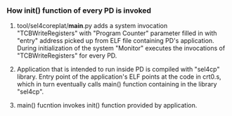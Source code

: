 
### How init() function of every PD is invoked

1) tool/sel4coreplat/__main__.py adds a system invocation "TCBWriteRegisters" with "Program Counter" parameter filled in with "entry" address
picked up from ELF file containing PD's application. During initialization of the system "Monitor" executes the invocations of "TCBWriteRegisters" for every PD.

2) Application that is intended to run inside PD is compiled with "sel4cp" library. Entry point of the application's ELF points at the code
in crt0.s, which in turn eventually calls main() function containing in the library "sel4cp".

3) main() fucntion invokes init() function provided by application.




